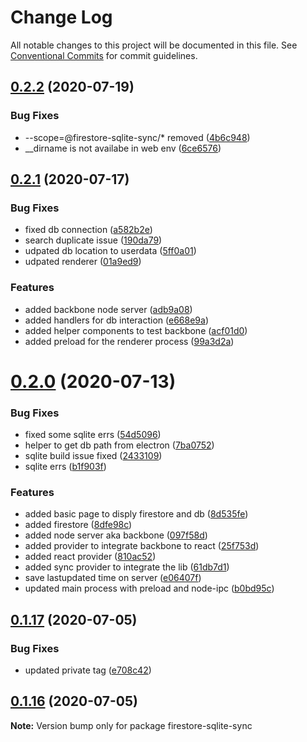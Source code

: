 # Change Log

All notable changes to this project will be documented in this file.
See [Conventional Commits](https://conventionalcommits.org) for commit guidelines.

## [0.2.2](https://github.com/vazra/firestore-sqlite-sync/compare/v0.2.1...v0.2.2) (2020-07-19)


### Bug Fixes

*  --scope=@firestore-sqlite-sync/* removed ([4b6c948](https://github.com/vazra/firestore-sqlite-sync/commit/4b6c94815f620a4e0b15fe9458416153c775dc53))
* __dirname is not availabe in web env ([6ce6576](https://github.com/vazra/firestore-sqlite-sync/commit/6ce6576782acfcc0183d2a78f2864fa4f0554116))





## [0.2.1](https://github.com/vazra/firestore-sqlite-sync/compare/v0.2.0...v0.2.1) (2020-07-17)


### Bug Fixes

* fixed db connection ([a582b2e](https://github.com/vazra/firestore-sqlite-sync/commit/a582b2e00a26226bdba561bd9c6b65ff2a046ee0))
* search duplicate issue ([190da79](https://github.com/vazra/firestore-sqlite-sync/commit/190da79cb4066254aeb560636c3120c8c4da33d3))
* udpated db location to userdata ([5ff0a01](https://github.com/vazra/firestore-sqlite-sync/commit/5ff0a01f89e2947c2db995694b09b92cab0ad5e8))
* udpated renderer ([01a9ed9](https://github.com/vazra/firestore-sqlite-sync/commit/01a9ed9af125a25385fec03ba65f533055e28a9a))


### Features

* added backbone node server ([adb9a08](https://github.com/vazra/firestore-sqlite-sync/commit/adb9a080299a46600db83fc5670235cc85c8a15c))
* added handlers for db interaction ([e668e9a](https://github.com/vazra/firestore-sqlite-sync/commit/e668e9a221241176977ab49a6c05eebbfaec0e6b))
* added helper components to test backbone ([acf01d0](https://github.com/vazra/firestore-sqlite-sync/commit/acf01d0d907326e68d20ce54cd6fac29b51c2d47))
* added preload for the renderer process ([99a3d2a](https://github.com/vazra/firestore-sqlite-sync/commit/99a3d2a55cc17341080af2c6fa1d95d7115feddf))





# [0.2.0](https://github.com/vazra/firestore-sqlite-sync/compare/v0.1.23...v0.2.0) (2020-07-13)


### Bug Fixes

* fixed some sqlite errs ([54d5096](https://github.com/vazra/firestore-sqlite-sync/commit/54d5096270542d5d1ded8faa2ca299454e6dcf61))
* helper to get db path from electron ([7ba0752](https://github.com/vazra/firestore-sqlite-sync/commit/7ba0752880dac668a4766dd5ba3f6b09f03264d0))
* sqlite build issue fixed ([2433109](https://github.com/vazra/firestore-sqlite-sync/commit/2433109d12a07f66d188a066ef991914e6782d42))
* sqlite errs ([b1f903f](https://github.com/vazra/firestore-sqlite-sync/commit/b1f903f6b1d958f424e2104bbbd03b3ddae0c4fa))


### Features

* added basic page to disply firestore and db ([8d535fe](https://github.com/vazra/firestore-sqlite-sync/commit/8d535fef77045a2bc68a5ced6a623adc2ac5af07))
* added firestore ([8dfe98c](https://github.com/vazra/firestore-sqlite-sync/commit/8dfe98c7102cac5f299d246d5048e9e642ff4f0c))
* added node server aka backbone ([097f58d](https://github.com/vazra/firestore-sqlite-sync/commit/097f58d4e53282535a9ea7be4bea35fe3ca21df6))
* added provider to integrate backbone to react ([25f753d](https://github.com/vazra/firestore-sqlite-sync/commit/25f753d242d87cdf921674f7c8570746c2c832ab))
* added react provider ([810ac52](https://github.com/vazra/firestore-sqlite-sync/commit/810ac52a9039d73e43bc2607cd47ee8d189a7be3))
* added sync provider to integrate the lib ([61db7d1](https://github.com/vazra/firestore-sqlite-sync/commit/61db7d1d6ac1cbc7285bc5c9832461b14acabeca))
* save lastupdated time on server ([e06407f](https://github.com/vazra/firestore-sqlite-sync/commit/e06407fa2411865d29d81f08140e14617eca75d8))
* updated main process with preload and node-ipc ([b0bd95c](https://github.com/vazra/firestore-sqlite-sync/commit/b0bd95c8baf6b0612508daf0bbcd40f9f819cb07))





## [0.1.17](https://github.com/vazra/firestore-sqlite-sync/compare/v0.1.16...v0.1.17) (2020-07-05)

### Bug Fixes

- updated private tag ([e708c42](https://github.com/vazra/firestore-sqlite-sync/commit/e708c428e147a22a0efd6498576145adb9dc4f3a))

## [0.1.16](https://github.com/vazra/firestore-sqlite-sync/compare/v0.1.15...v0.1.16) (2020-07-05)

**Note:** Version bump only for package firestore-sqlite-sync
